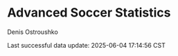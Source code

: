 # Advanced Soccer Statistics
Denis Ostroushko

<!-- gfm -->

Last successful data update: 2025-06-04 17:14:56 CST
